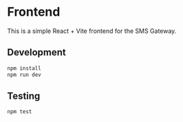 # Frontend

This is a simple React + Vite frontend for the SMS Gateway.

## Development

```bash
npm install
npm run dev
```

## Testing

```bash
npm test
```
